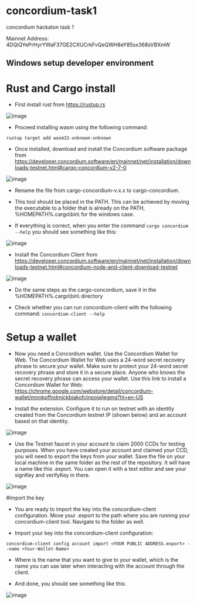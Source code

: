 # concordium-task1
concordium hackaton task 1

Mainnet Address: 4DQiQYePrHyrYWaF37GE2CXUCrkFvQeQWH8eY85sx368sVBXmW

## Windows setup developer environment

# Rust and Cargo install

- First install rust from https://rustup.rs

![image](https://user-images.githubusercontent.com/39445525/217193153-8756ec2e-226f-4c64-8fe5-ed0eb4378f59.png)

- Proceed installing wasm using the following command:

```rustup target add wasm32-unknown-unknown```

- Once installed, download and install the Concordium software package from https://developer.concordium.software/en/mainnet/net/installation/downloads-testnet.html#cargo-concordium-v2-7-0

![image](https://user-images.githubusercontent.com/39445525/217194231-b7075025-72f6-462e-87b2-2561bc709cfe.png)

- Rename the file from cargo-concordium-v.x.x to cargo-concordium.

- This tool should be placed in the PATH. This can be achieved by moving the executable to a folder that is already on the PATH, %HOMEPATH%\.cargo\bin\ for the windows case.

- If everything is correct, when you enter the command ```cargo concordium --help``` you should see something like this:

![image](https://user-images.githubusercontent.com/39445525/217195288-e35fcde2-36ed-4e7a-bd50-614019f4f392.png)

- Install the Concordium Client from https://developer.concordium.software/en/mainnet/net/installation/downloads-testnet.html#concordium-node-and-client-download-testnet

![image](https://user-images.githubusercontent.com/39445525/217196081-faaaf5a9-f8a0-45af-9053-85f6a4c79beb.png)

- Do the same steps as the cargo-concordium, save it in the %HOMEPATH%\.cargo\bin\ directory

- Check whether you can run concordium-client with the following command: ```concordium-client --help```

# Setup a wallet

- Now you need a Concordium wallet. Use the Concordium Wallet for Web. The Concordium Wallet for Web uses a 24-word secret recovery phrase to secure your wallet. Make sure to protect your 24-word secret recovery phrase and store it in a secure place. Anyone who knows the secret recovery phrase can access your wallet.
Use this link to install a Concordium Wallet for Web: https://chrome.google.com/webstore/detail/concordium-wallet/mnnkpffndmickbiakofclnpoiajlegmg?hl=en-US

- Install the extension. Configure it to run on testnet with an identity created from the Concordium testnet IP (shown below) and an account based on that identity.

![image](https://user-images.githubusercontent.com/39445525/217197061-cc7c8cb1-1d3d-4a85-9d63-376a6f75b566.png)

- Use the Testnet faucet in your account to claim 2000 CCDs for testing purposes.
When you have created your account and claimed your CCD, you will need to export the keys from your wallet. Save the file on your local machine in the same folder as the rest of the repository. It will have a name like this  <YOUR PUBLIC ADDRESS>.export. You can open it with a text editor and see your signKey and verifyKey in there. 

![image](https://user-images.githubusercontent.com/39445525/217197380-9628895c-004c-40ad-b656-8b1e109fa0d2.png)

#Import the key

- You are ready to import the key into the concordium-client configuration. Move your <YOUR PUBLIC ADDRESS>.export to the path where you are running your concordium-client tool. Navigate to the folder as well.

- Import your key into the concordium-client configuration:

```concordium-client config account import <YOUR PUBLIC ADDRESS.export> --name <Your-Wallet-Name>```

- Where <Your-Wallet-Name> is the name that you want to give to your wallet, which is the name you can use later when interacting with the account through the client.

- And done, you should see something like this:

![image](https://user-images.githubusercontent.com/39445525/217197691-032514b2-0691-4684-8426-e0897f4c6279.png)


